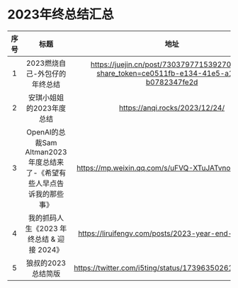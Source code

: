 # 2023年终总结汇总

| 序号 | 标题 | 地址 |
| :----:| :----:  | :----: |
| 1 | 2023燃烧自己-外包仔的年终总结 | https://juejin.cn/post/7303797715392708660?share_token=ce0511fb-e134-41e5-a181-b0782347fe2d |
| 2 | 安琪小姐姐的2023年度总结 | https://anqi.rocks/2023/12/24/ |
| 3 | OpenAI的总裁Sam Altman2023年度总结来了-《希望有些人早点告诉我的那些事》 |https://mp.weixin.qq.com/s/uFVQ-XTuJATvnoxW-RXufQ |
| 4 | 我的抓码人生《2023 年终总结 & 迎接 2024》 | https://liruifengv.com/posts/2023-year-end-summary/ |
| 5 | 狼叔的2023总结简版 | https://twitter.com/i5ting/status/1739635026118287436 |
